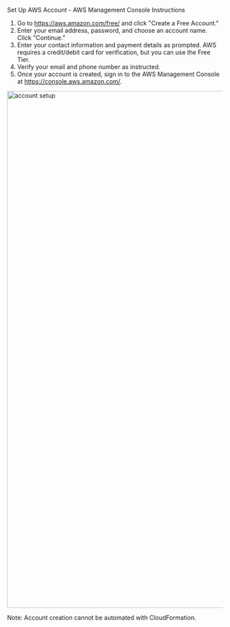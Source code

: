 Set Up AWS Account - AWS Management Console Instructions

1. Go to https://aws.amazon.com/free/ and click "Create a Free Account."
2. Enter your email address, password, and choose an account name. Click "Continue."
3. Enter your contact information and payment details as prompted. AWS requires a credit/debit card for verification, but you can use the Free Tier.
4. Verify your email and phone number as instructed.
5. Once your account is created, sign in to the AWS Management Console at https://console.aws.amazon.com/.
<img width="2238" height="1207" alt="account setup" src="https://github.com/user-attachments/assets/959e17a3-eea4-4ee5-a6c7-d1a761c9ee64" />

Note: Account creation cannot be automated with CloudFormation. 
